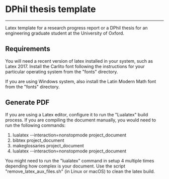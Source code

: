 # DPhil thesis template
--------------------------

Latex template for a research progress report or a DPhil thesis for an engineering graduate student at the University of Oxford.

Requirements
--

You will need a recent version of latex installed in your system, such as Latex 2017. Install the Carlito font following the instructions for your particular operating system from the "fonts" directory.

If you are using Windows system, also install the Latin Modern Math font from the "fonts" directory.

Generate PDF
--

If you are using a Latex editor, configure it to run the "Lualatex" build process. If you are compiling the document manually, you would need to run the following commands:

1. lualatex  --interaction=nonstopmode project_document
2. bibtex project_document
3. makeglossaries project_document
4. lualatex  --interaction=nonstopmode project_document


You might need to run the "lualatex" command in setup 4 multiple times depending how complex is your document. Use the script "remove_latex_aux_files.sh" (in Linux or macOS) to clean the latex build.
